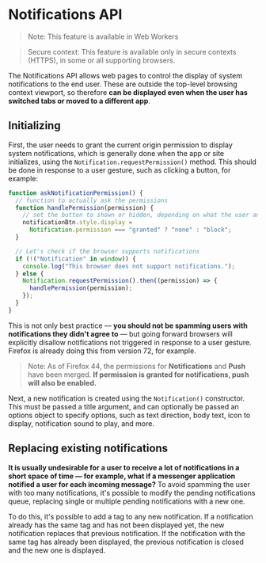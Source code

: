 # Notifications API

> Note: This feature is available in Web Workers

> Secure context: This feature is available only in secure contexts (HTTPS), in some or all supporting browsers.

The Notifications API allows web pages to control the display of system notifications to the end user. These are outside the top-level browsing context viewport, so therefore __can be displayed even when the user has switched tabs or moved to a different app__.

## Initializing

First, the user needs to grant the current origin permission to display system notifications, which is generally done when the app or site initializes, using the `Notification.requestPermission()` method. This should be done in response to a user gesture, such as clicking a button, for example:

```js
function askNotificationPermission() {
  // function to actually ask the permissions
  function handlePermission(permission) {
    // set the button to shown or hidden, depending on what the user answers
    notificationBtn.style.display =
      Notification.permission === "granted" ? "none" : "block";
  }

  // Let's check if the browser supports notifications
  if (!("Notification" in window)) {
    console.log("This browser does not support notifications.");
  } else {
    Notification.requestPermission().then((permission) => {
      handlePermission(permission);
    });
  }
}
```

This is not only best practice — __you should not be spamming users with notifications they didn't agree to__ — but going forward browsers will explicitly disallow notifications not triggered in response to a user gesture. Firefox is already doing this from version 72, for example.

> Note: As of Firefox 44, the permissions for __Notifications__ and __Push__ have been merged. __If permission is granted for notifications, push will also be enabled.__

Next, a new notification is created using the `Notification()` constructor. This must be passed a title argument, and can optionally be passed an options object to specify options, such as text direction, body text, icon to display, notification sound to play, and more.

## Replacing existing notifications

__It is usually undesirable for a user to receive a lot of notifications in a short space of time — for example, what if a messenger application notified a user for each incoming message?__ To avoid spamming the user with too many notifications, it's possible to modify the pending notifications queue, replacing single or multiple pending notifications with a new one.

To do this, it's possible to add a tag to any new notification. If a notification already has the same tag and has not been displayed yet, the new notification replaces that previous notification. If the notification with the same tag has already been displayed, the previous notification is closed and the new one is displayed.